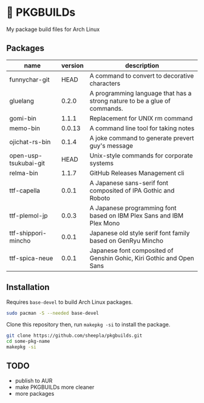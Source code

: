 # 🔺 PKGBUILDs

My package build files for Arch Linux

## Packages


| name | version | description |
|------|---------|-------------|
| funnychar-git | HEAD | A command to convert to decorative characters |
| gluelang | 0.2.0 | A programming language that has a strong nature to be a glue of commands. |
| gomi-bin | 1.1.1 | Replacement for UNIX rm command |
| memo-bin | 0.0.13 | A command line tool for taking notes |
| ojichat-rs-bin | 0.1.4 | A joke command to generate prevert guy's message |
| open-usp-tsukubai-git | HEAD | Unix-style commands for corporate systems |
| relma-bin | 1.1.7 | GitHub Releases Management cli  |
| ttf-capella | 0.0.1 | A Japanese sans-serif font composited of IPA Gothic and Roboto |
| ttf-plemol-jp | 0.0.3 | A Japanese programming font based on IBM Plex Sans and IBM Plex Mono |
| ttf-shippori-mincho | 0.0.1 | Japanese old style serif font family based on GenRyu Mincho |
| ttf-spica-neue | 0.0.1 | Japanese font composited of Genshin Gohic, Kiri Gothic and Open Sans |

## Installation

Requires `base-devel` to build Arch Linux packages.

```bash
sudo pacman -S --needed base-devel
```

Clone this repository then, run `makepkg -si` to install the package.

```bash
git clone https://github.com/sheepla/pkgbuilds.git
cd some-pkg-name
makepkg -si
```

## TODO

- publish to AUR
- make PKGBUILDs more cleaner
- more packages

